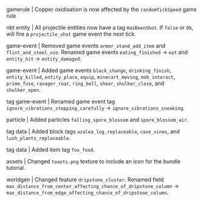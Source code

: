 gamerule | Copper oxidisation is now affected by the `randomTickSpeed` game rule 

nbt entity | All projectile entities now have a tag `HasBeenShot`. If `false` or `0b`, will fire a `projectile_shot` game event the next tick.

game-event | Removed game events `armor_stand_add_item` and `flint_and_steel_use`. Renamed game events `eating_finished` -> `eat` and `entity_hit` -> `entity_damaged`.

game-event | Added game events `block_change`, `drinking_finish`, `entity_killed`, `entity_place`, `equip`, `minecart_moving`, `mob_interact`, `prime_fuse`, `ravager_roar`, `ring_bell`, `shear`, `shulker_close`, and `shulker_open`.

tag game-event | Renamed game event tag `ignore_vibrations_stepping_carefully` -> `ignore_vibrations_sneaking`.

particle | Added particles `falling_spore_blossom` and `spore_blossom_air`.

tag data | Added block tags `azalea_log_replaceable`, `cave_vines`, and `lush_plants_replaceable`.

tag data | Added item tag `fox_food`.

assets | Changed `toasts.png` texture to include an icon for the bundle tutorial.

worldgen | Changed feature `dripstone_cluster`. Renamed field `max_distance_from_center_affecting_chance_of_dripstone_column` -> `max_distance_from_edge_affecting_chance_of_dripstone_column`.
